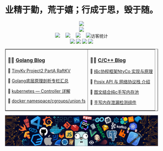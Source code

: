 <!-- 动态打字效果 -->

<h1 align="center">
    业精于勤，荒于嬉；行成于思，毁于随。
</h1>
<div align="center">
    <a href="https://gopher.blog.csdn.net/">
        <img src="https://stats.justsong.cn/api/csdn?id=qq_42956653&theme=dark">
    </a>
    <br>
    <a href="https://github.com/gopherWxf/">
	<img src="https://github-readme-stats.vercel.app/api?username=gopherWxf&show_icons=true&theme=radical">
    </a>
</div>

<!-- 个人资料徽标 -->

<div align="center">
  <a href="https://gopher.blog.csdn.net/"><img src="https://img.shields.io/badge/CSDN-%E5%8D%9A%E5%AE%A2-c32136"></a>&emsp;
  <a href="https://juejin.cn/user/3259393012930264/"><img src="https://img.shields.io/badge/juejin-%E6%8E%98%E9%87%91-brightgreen"></a>&emsp;
  <a href="https://www.zhihu.com/people/gopherwxf/"><img src="https://img.shields.io/badge/zhihu-%E7%9F%A5%E4%B9%8E-yellow"></a>&emsp;
<!-- 访客数统计徽标 -->
  <img src="https://visitor-badge.glitch.me/badge?page_id=gopherWxf" alt="访客统计" />
</div>

<!-- 比较好的开源项目卡片 -->
<div align="center">

<a href="https://github.com/gopherWxf/tinykv">
  <img src="https://github-readme-stats.vercel.app/api/pin/?username=gopherWxf&repo=tinykv&theme=dark&bg_color=0d1117&hide_border=true" /></a>
<a href="https://github.com/gopherWxf/image-hosting-service">
  <img src="https://github-readme-stats.vercel.app/api/pin/?username=gopherWxf&repo=image-hosting-service&theme=dark&bg_color=0d1117&hide_border=true" /></a>

<a href="https://github.com/gopherWxf/OSS">
  <img src="https://github-readme-stats.vercel.app/api/pin/?username=gopherWxf&repo=OSS&theme=dark&bg_color=0d1117&hide_border=true" /></a>
<a href="https://github.com/gopherWxf/c-c-linux-LearningCode">
  <img src="https://github-readme-stats.vercel.app/api/pin/?username=gopherWxf&repo=c-c-linux-LearningCode&theme=dark&bg_color=0d1117&hide_border=true" /></a>
  
</div>


<!-- 最近博客 -->
<table align="center" width="95%" border="1" cellpadding="2" >
<tr>
<td valign="top">    

### 🤹‍♀️ <a href="https://gopher.blog.csdn.net/" target="_blank">Golang Blog</a>

<!-- START_SECTION:blog -->
💬 <a href='https://gopher.blog.csdn.net/article/details/126954826' target="_blank">TinyKv Project2 PartA RaftKV</a>

💬 <a href='https://gopher.blog.csdn.net/article/details/121369179' target="_blank">Golang底层原理剖析专栏汇总</a>

💬 <a href='https://gopher.blog.csdn.net/article/details/123236997' target='_blank'>kubernetes —  Controller 详解</a>

💬 <a href='https://gopher.blog.csdn.net/article/details/123409693' target="_blank">docker namespace/cgroups/union fs</a>

<!-- END_SECTION:blog -->

</td>
    
<td valign="top">

### 🤾‍♂️ <a href="https://gopher.blog.csdn.net/" target="_blank">C/C++ Blog</a>

<!-- START_SECTION:douban -->
💬 <a href='https://gopher.blog.csdn.net/article/details/125823947' target="_blank">纯c协程框架NtyCo 实现与原理</a>

💬 <a href='https://gopher.blog.csdn.net/article/details/125727563' target="_blank"> Posix API 与 网络协议栈 介绍</a>

💬 <a href='https://gopher.blog.csdn.net/article/details/126005923' target="_blank">图文结合纯c手写内存池</a>

💬 <a href='https://gopher.blog.csdn.net/article/details/126325059' target="_blank">手写内存泄漏检测组件</a>

<!-- END_SECTION:douban -->

</td> 
</tr>
</table>

<!-- just img -->
<div align="left"><img src="https://github.com/gopherWxf/gopherWxf/blob/master/gopherbg.png" /></div>



